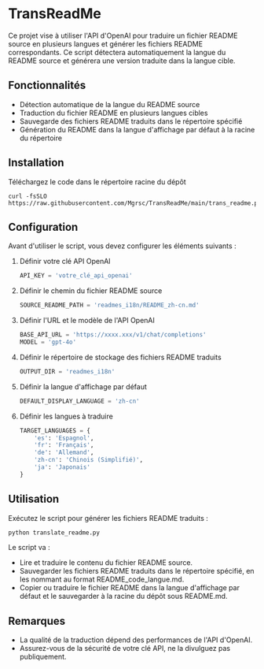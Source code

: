 # TransReadMe

Ce projet vise à utiliser l'API d'OpenAI pour traduire un fichier README source en plusieurs langues et générer les fichiers README correspondants. Ce script détectera automatiquement la langue du README source et générera une version traduite dans la langue cible.

## Fonctionnalités

- Détection automatique de la langue du README source
- Traduction du fichier README en plusieurs langues cibles
- Sauvegarde des fichiers README traduits dans le répertoire spécifié
- Génération du README dans la langue d'affichage par défaut à la racine du répertoire

## Installation

Téléchargez le code dans le répertoire racine du dépôt
```
curl -fsSLO https://raw.githubusercontent.com/Mgrsc/TransReadMe/main/trans_readme.py
```

## Configuration

Avant d'utiliser le script, vous devez configurer les éléments suivants :

1. Définir votre clé API OpenAI
   ```python
   API_KEY = 'votre_clé_api_openai'
   ```

2. Définir le chemin du fichier README source
   ```python
   SOURCE_README_PATH = 'readmes_i18n/README_zh-cn.md'
   ```

3. Définir l'URL et le modèle de l'API OpenAI
   ```python
   BASE_API_URL = 'https://xxxx.xxx/v1/chat/completions'
   MODEL = 'gpt-4o'
   ```

4. Définir le répertoire de stockage des fichiers README traduits
   ```python
   OUTPUT_DIR = 'readmes_i18n'
   ```

5. Définir la langue d'affichage par défaut
   ```python
   DEFAULT_DISPLAY_LANGUAGE = 'zh-cn'
   ```

6. Définir les langues à traduire
   ```python
   TARGET_LANGUAGES = {
       'es': 'Espagnol',
       'fr': 'Français',
       'de': 'Allemand',
       'zh-cn': 'Chinois (Simplifié)',
       'ja': 'Japonais'
   }
   ```

## Utilisation

Exécutez le script pour générer les fichiers README traduits :
```bash
python translate_readme.py
```

Le script va :
- Lire et traduire le contenu du fichier README source.
- Sauvegarder les fichiers README traduits dans le répertoire spécifié, en les nommant au format README_code_langue.md.
- Copier ou traduire le fichier README dans la langue d'affichage par défaut et le sauvegarder à la racine du dépôt sous README.md.

## Remarques

- La qualité de la traduction dépend des performances de l'API d'OpenAI.
- Assurez-vous de la sécurité de votre clé API, ne la divulguez pas publiquement.